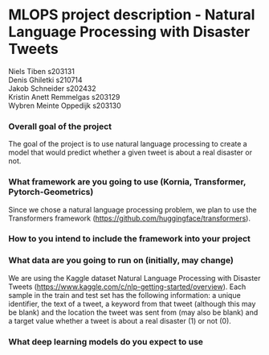 # MLOPS project description - Natural Language Processing with Disaster Tweets

Niels Tiben s203131 \
Denis Ghiletki s210714 \
Jakob Schneider s202432 \
Kristin Anett Remmelgas s203129 \
Wybren Meinte Oppedijk s203130
 
### Overall goal of the project
The goal of the project is to use natural language processing to create a model that would predict whether a given tweet is about a real disaster or not.
### What framework are you going to use (Kornia, Transformer, Pytorch-Geometrics)
Since we chose a natural language processing problem, we plan to use the Transformers framework (https://github.com/huggingface/transformers).
### How to you intend to include the framework into your project
### What data are you going to run on (initially, may change)
We are using the Kaggle dataset Natural Language Processing with Disaster Tweets (https://www.kaggle.com/c/nlp-getting-started/overview). Each sample in the train and test set has the following information: a unique identifier, the text of a tweet, a keyword from that tweet (although this may be blank) and the location the tweet was sent from (may also be blank) and a target value whether a tweet is about a real disaster (1) or not (0).
### What deep learning models do you expect to use
